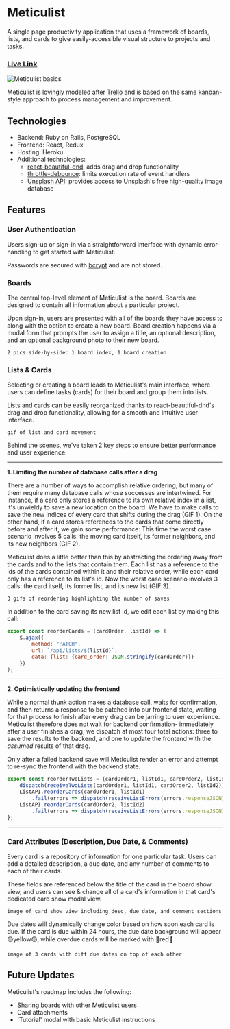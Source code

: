 # Meticulist

A single page productivity application that uses a framework of boards, lists, and cards to give easily-accessible visual structure to projects and tasks.

### [Live Link](https://meticulist.herokuapp.com/#/)

![Meticulist basics](https://meticulist-seeds.s3-us-west-1.amazonaws.com/Meticulist_basics_2.png)

Meticulist is lovingly modeled after [Trello](www.trello.com) and is based on the same [kanban](https://en.wikipedia.org/wiki/Kanban_(development))-style approach to process management and improvement.

## Technologies

* Backend: Ruby on Rails, PostgreSQL
* Frontend: React, Redux
* Hosting: Heroku
* Additional technologies:
  * [react-beautiful-dnd](https://github.com/atlassian/react-beautiful-dnd): adds drag and drop functionality
  * [throttle-debounce](https://www.npmjs.com/package/throttle-debounce): limits execution rate of event handlers
  * [Unsplash API](https://unsplash.com/developers): provides access to Unsplash's free high-quality image database

## Features
### User Authentication

Users sign-up or sign-in via a straightforward interface with dynamic error-handling to get started with Meticulist.

Passwords are secured with [bcrypt](https://rubygems.org/gems/bcrypt) and are not stored.

### Boards

The central top-level element of Meticulist is the board. Boards are designed to contain all information about a particular project.

Upon sign-in, users are presented with all of the boards they have access to along with the option to create a new board. Board creation happens via a modal form that prompts the user to assign a title, an optional description, and an optional background photo to their new board.

`2 pics side-by-side: 1 board index, 1 board creation`

### Lists & Cards

Selecting or creating a board leads to Meticulist's main interface, where users can define tasks (cards) for their board and group them into lists.

Lists and cards can be easily reorganized thanks to react-beautiful-dnd's drag and drop functionality, allowing for a smooth and intuitive user interface.

`gif of list and card movement`

Behind the scenes, we've taken 2 key steps to ensure better performance and user experience:

***

**1. Limiting the number of database calls after a drag**

There are a number of ways to accomplish relative ordering, but many of them require many database calls whose successes are intertwined. For instance, if a card only stores a reference to its own relative index in a list, it's unwieldy to save a new location on the board. We have to make calls to save the new indices of every card that shifts during the drag (GIF 1). On the other hand, if a card stores references to the cards that come directly before and after it, we gain some performance: This time the worst case scenario involves 5 calls: the moving card itself, its former neighbors, and its new neighbors (GIF 2).

Meticulist does a little better than this by abstracting the ordering away from the cards and to the lists that contain them. Each list has a reference to the ids of the cards contained within it and their relative order, while each card only has a reference to its list's id. Now the worst case scenario involves 3 calls: the card itself, its former list, and its new list (GIF 3).

`3 gifs of reordering highlighting the number of saves`

In addition to the card saving its new list id, we edit each list by making this call:
```javascript
export const reorderCards = (cardOrder, listId) => (
    $.ajax({
        method: "PATCH",
        url: `/api/lists/${listId}`,
        data: {list: {card_order: JSON.stringify(cardOrder)}}
    })
);
```

***

**2. Optimistically updating the frontend**

While a normal thunk action makes a database call, waits for confirmation, and then returns a response to be patched into our frontend state, waiting for that process to finish after every drag can be jarring to user experience. Meticulist therefore does not wait for backend confirmation- immediately after a user finishes a drag, we dispatch at most four total actions: three to save the results to the backend, and one to update the frontend with the _assumed_ results of that drag.

Only after a failed backend save will Meticulist render an error and attempt to re-sync the frontend with the backend state.

```javascript
export const reorderTwoLists = (cardOrder1, listId1, cardOrder2, listId2) => (dispatch) => {
    dispatch(receiveTwoLists(cardOrder1, listId1, cardOrder2, listId2))
    ListAPI.reorderCards(cardOrder1, listId1)
        .fail(errors => dispatch(receiveListErrors(errors.responseJSON)))
    ListAPI.reorderCards(cardOrder2, listId2)
        .fail(errors => dispatch(receiveListErrors(errors.responseJSON)))
};
```

***

### Card Attributes (Description, Due Date, & Comments)

Every card is a repository of information for one particular task. Users can add a detailed description, a due date, and any number of comments to each of their cards.

These fields are referenced below the title of the card in the board show view, and users can see & change all of a card's information in that card's dedicated card show modal view.

`image of card show view including desc, due date, and comment sections`

Due dates will dynamically change color based on how soon each card is due. If the card is due within 24 hours, the due date background will appear 🟡yellow🟡, while overdue cards will be marked with 🔴red🔴

`image of 3 cards with diff due dates on top of each other`

## Future Updates

Meticulist's roadmap includes the following:
* Sharing boards with other Meticulist users
* Card attachments
* 'Tutorial' modal with basic Meticulist instructions
